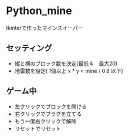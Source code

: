 # Python_mine
tkinterで作ったマインスイーパー

## セッティング

- 縦と横のブロック数を決定(最低４　最大20)
- 地雷数を設定( 1個以上   x * y  < mine / 0.8 以下)

## ゲーム中

- 左クリックでブロックを開ける
- 右クリックでフラグを立てる
- もう一度右クリックで解除
- リセットでリセット